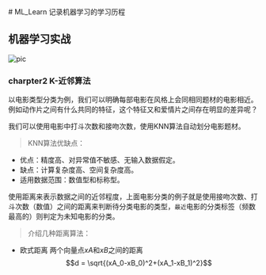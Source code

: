 <!-- github支持LaTeX设置 -->
<head>
    <script src="https://cdn.mathjax.org/mathjax/latest/MathJax.js?config=TeX-AMS-MML_HTMLorMML" type="text/javascript"></script>
    <script type="text/x-mathjax-config">
        MathJax.Hub.Config({
            tex2jax: {
            skipTags: ['script', 'noscript', 'style', 'textarea', 'pre'],
            inlineMath: [['$','$']]
            }
        });
    </script>
</head>
<!--  -->
# ML_Learn
记录机器学习的学习历程

## 机器学习实战
![pic][1]

### charpter2 K-近邻算法
以电影类型分类为例，我们可以明确每部电影在风格上会同相同题材的电影相近。例如动作片之间有什么共同的特征，这个特征又和爱情片之间存在明显的差异呢？

我们可以使用电影中打斗次数和接吻次数，使用KNN算法自动划分电影题材。

> KNN算法优缺点：

+ 优点：精度高、对异常值不敏感、无输入数据假定。
+ 缺点：计算复杂度高、空间复杂度高。
+ 适用数据范围：数值型和标称型。

使用距离来表示数据之间的近邻程度，上面电影分类的例子就是使用接吻次数、打斗次数（数值）之间的距离来判断待分类电影的类型，`最近`电影的分类标签（频数最高的）则判定为未知电影的分类。

> 介绍几种距离算法：

+ 欧式距离
两个向量点$xA$和$xB$之间的距离
$$d = \sqrt{(xA_0-xB_0)^2+(xA_1-xB_1)^2}$$

[1]:  https://tse2-mm.cn.bing.net/th/id/OIP.eV8F2zYO8rfJxx-R8KV9LAHaHa?w=175&h=180&c=7&o=5&dpr=2&pid=1.7    "机器学习书籍图片"